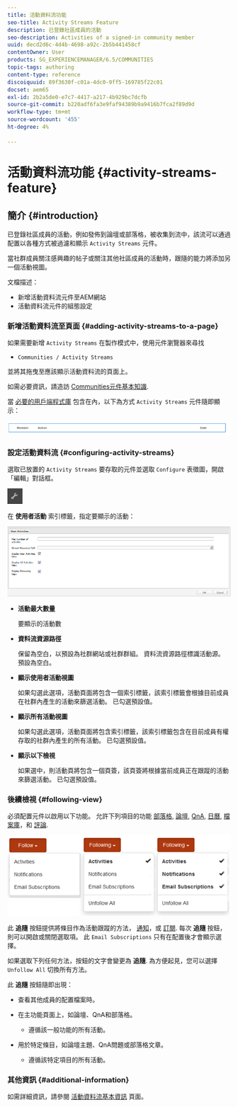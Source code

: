 ```yaml
---
title: 活動資料流功能
seo-title: Activity Streams Feature
description: 已登錄社區成員的活動
seo-description: Activities of a signed-in community member
uuid: decd2d6c-4d4b-4698-a92c-2b5b441458cf
contentOwner: User
products: SG_EXPERIENCEMANAGER/6.5/COMMUNITIES
topic-tags: authoring
content-type: reference
discoiquuid: 89f3630f-c01a-4dc0-9ff5-169785f22c01
docset: aem65
exl-id: 2b2a5de0-e7c7-4417-a217-4b929bc7dcfb
source-git-commit: b220adf6fa3e9faf94389b9a9416b7fca2f89d9d
workflow-type: tm+mt
source-wordcount: '455'
ht-degree: 4%

---
```


# 活動資料流功能 {#activity-streams-feature}

## 簡介 {#introduction}

已登錄社區成員的活動，例如發佈到論壇或部落格，被收集到流中，該流可以通過配置以各種方式被過濾和顯示 `Activity Streams` 元件。

當社群成員關注感興趣的帖子或關注其他社區成員的活動時，跟隨的能力將添加另一個活動視圖。

文檔描述：

* 新增活動資料流元件至AEM網站
* 活動資料流元件的組態設定

### 新增活動資料流至頁面 {#adding-activity-streams-to-a-page}

如果需要新增 `Activity Streams` 在製作模式中，使用元件瀏覽器來尋找

* `Communities / Activity Streams`

並將其拖曳至應該顯示活動資料流的頁面上。

如需必要資訊，請造訪 [Communities元件基本知識](/help/communities/basics.md).

當 [必要的用戶端程式庫](/help/communities/essentials-activities.md#essentials-for-client-side) 包含在內，以下為方式 `Activity Streams` 元件隨即顯示：

![活動資料流](assets/activity-component.png)

### 設定活動資料流 {#configuring-activity-streams}

選取已放置的 `Activity Streams` 要存取的元件並選取 `Configure` 表徵圖，開啟「編輯」對話框。

![設定](assets/configure-new.png)

在 **使用者活動** 索引標籤，指定要顯示的活動：

![使用者活動](assets/user-activities.png)

* **活動最大數量**

   要顯示的活動數

* **資料流資源路徑**

   保留為空白，以預設為社群網站或社群群組。 資料流資源路徑標識活動源。 預設為空白。

* **顯示使用者活動視圖**

   如果勾選此選項，活動頁面將包含一個索引標籤，該索引標籤會根據目前成員在社群內產生的活動來篩選活動。 已勾選預設值。

* **顯示所有活動視圖**

   如果勾選此選項，活動頁面將包含索引標籤，該索引標籤包含在目前成員有權存取的社群內產生的所有活動。 已勾選預設值。

* **顯示以下檢視**

   如果選中，則活動頁將包含一個頁簽，該頁簽將根據當前成員正在跟蹤的活動來篩選活動。 已勾選預設值。

### 後續檢視 {#following-view}

必須配置元件以啟用以下功能。 允許下列項目的功能 [部落格](/help/communities/blog-feature.md), [論壇](/help/communities/forum.md), [QnA](/help/communities/working-with-qna.md), [日曆](/help/communities/calendar.md), [檔案庫](/help/communities/file-library.md)，和 [評論](/help/communities/comments.md).

![後視](assets/following-activities.png)

此 **追隨** 按鈕提供將條目作為活動跟蹤的方法， [通知](/help/communities/notifications.md)，或 [訂閱](/help/communities/subscriptions.md). 每次 **追隨** 按鈕，則可以開啟或關閉選取項。 此 `Email Subscriptions` 只有在配置後才會顯示選擇。

如果選取下列任何方法，按鈕的文字會變更為 **追隨**. 為方便起見，您可以選擇 `Unfollow All` 切換所有方法。

此 **追隨** 按鈕隨即出現：

* 查看其他成員的配置檔案時。
* 在主功能頁面上，如論壇、QnA和部落格。

   * 遵循該一般功能的所有活動。

* 用於特定條目，如論壇主題、QnA問題或部落格文章。

   * 遵循該特定項目的所有活動。

### 其他資訊 {#additional-information}

如需詳細資訊，請參閱 [活動資料流基本資訊](/help/communities/essentials-activities.md) 頁面。
